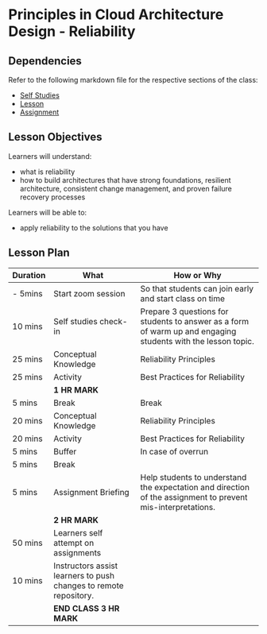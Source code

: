 # Principles in Cloud Architecture Design - Reliability

## Dependencies

Refer to the following markdown file for the respective sections of the class:
- [Self Studies](./studies.md)
- [Lesson](./lesson.md)
- [Assignment](./assignment.md)

## Lesson Objectives

Learners will understand:
- what is reliability
- how to build architectures that have strong foundations, resilient architecture, consistent change management, and proven failure recovery processes

Learners will be able to:
- apply reliability to the solutions that you have


## Lesson Plan

|Duration|What|How or Why|
|--------|-----|-------|
|- 5mins |Start zoom session|So that students can join early and start class on time|
|10 mins|Self studies check-in|Prepare 3 questions for students to answer as a form of warm up and engaging students with the lesson topic.|
|25 mins|Conceptual Knowledge| Reliability Principles|
|25 mins|Activity| Best Practices for Reliability|
||**1 HR MARK**|
|5 mins|Break|Break|
|20 mins|Conceptual Knowledge| Reliability Principles|
|20 mins|Activity| Best Practices for Reliability|
|5 mins|Buffer|In case of overrun|
|5 mins|Break||
|5 mins|Assignment Briefing|Help students to understand the expectation and direction of the assignment to prevent mis-interpretations.|
||**2 HR MARK**|
|50 mins|Learners self attempt on assignments|
|10 mins|Instructors assist learners to push changes to remote repository.|
||**END CLASS 3 HR MARK**|

